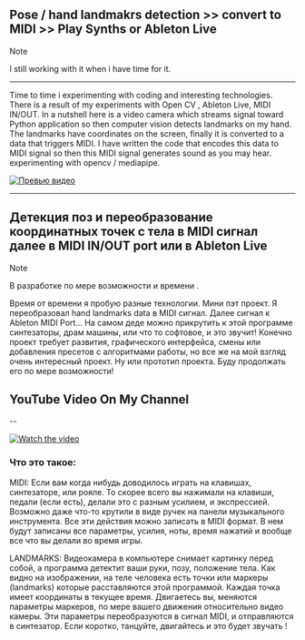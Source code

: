 ## Pose / hand landmakrs detection >> convert to MIDI >> Play Synths or Ableton Live

> [!NOTE]
> I still working with it when i have time for it.
---
Time to time i experimenting with coding and interesting technologies. There is a result of my experiments with Open CV , 
Ableton Live, MIDI IN/OUT. 
In a nutshell here is a video camera which streams signal toward Python application so then computer vision detects landmarks on my hand. 
The landmarks have coordinates on the screen, finally it is converted to a data that triggers MIDI.  I have written the code that encodes this data to MIDI signal so then this MIDI signal generates  sound as you may hear.
experimenting with opencv / mediapipe.

[![Превью видео](images/sc-001.png)](images/screen-rec1.mov)

---
## Детекция поз и переобразование координатных точек с тела в MIDI сигнал далее в MIDI IN/OUT port или в Ableton Live 
> [!NOTE]
> В разработке по мере возможности и времени .

Время от времени я пробую разные технологии. Мини пэт проект. Я переобразовал hand landmarks data в MIDI сигнал. 
Далее сигнал к Ableton MIDI Port... На самом деде можно прикрутить к этой программе синтезаторы, драм машины, или что то софтовое, и это звучит! 
Конечно проект требует развития, графического интерфейса, смены или добавления пресетов с алгоритмами работы, но все же на мой взгляд очень интересный проект. 
Ну или прототип проекта. Буду продолжать его по мере возможности!

## YouTube Video On My Channel
-- 

[![Watch the video](https://img.youtube.com/vi/wMKDv2Fauus/0.jpg)](https://www.youtube.com/watch?v=wMKDv2Fauus)

### Что это такое:

MIDI:
Если вам когда нибудь доводилось играть на клавишах, синтезаторе, или рояле. То скорее всего вы нажимали на клавиши, педали (если есть), делали 
это с разным усилием, и экспрессией. Возможно даже что-то крутили в виде ручек на панели музыкального инструмента. Все эти действия можно записать в MIDI формат. В нем будут записаны все параметры, усилия, ноты, время нажатий и вообще все что вы делали во время игры.

LANDMARKS:
Видеокамера в компьютере снимает картинку перед собой, а программа детектит ваши руки, позу, положение тела. Как видно на изображении, на теле человека есть точки или маркеры (landmarks) которые расставляются этой программой. Каждая точка имеет координаты в текущее время. Двигаетесь вы, меняются параметры маркеров, по мере вашего движения относительно видео камеры. 
Эти параметры переобразуются в сигнал MIDI, и отправляются в синтезатор. Если коротко, танцуйте, двигайтесь и это будет звучать  !  


